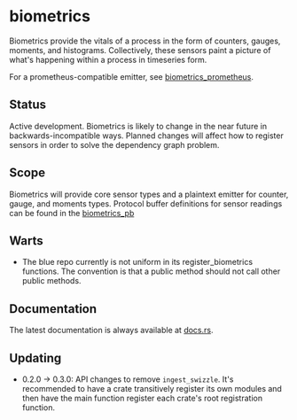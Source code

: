 biometrics
==========

Biometrics provide the vitals of a process in the form of counters, gauges, moments, and histograms.  Collectively, these
sensors paint a picture of what's happening within a process in timeseries form.

For a prometheus-compatible emitter, see [biometrics_prometheus](https://crates.io/crates/biometrics_prometheus).

Status
------

Active development.  Biometrics is likely to change in the near future in backwards-incompatible ways.  Planned changes
will affect how to register sensors in order to solve the dependency graph problem.

Scope
-----

Biometrics will provide core sensor types and a plaintext emitter for counter, gauge, and moments types.  Protocol
buffer definitions for sensor readings can be found in the [biometrics_pb](https://crates.io/crates/biometrics_pb)

Warts
-----

- The blue repo currently is not uniform in its register_biometrics functions.  The convention is that a public method
  should not call other public methods.

Documentation
-------------

The latest documentation is always available at [docs.rs](https://docs.rs/biometrics/latest/biometrics/).

Updating
--------

- 0.2.0 -> 0.3.0:  API changes to remove `ingest_swizzle`.  It's recommended to have a crate transitively register its
  own modules and then have the main function register each crate's root registration function.

